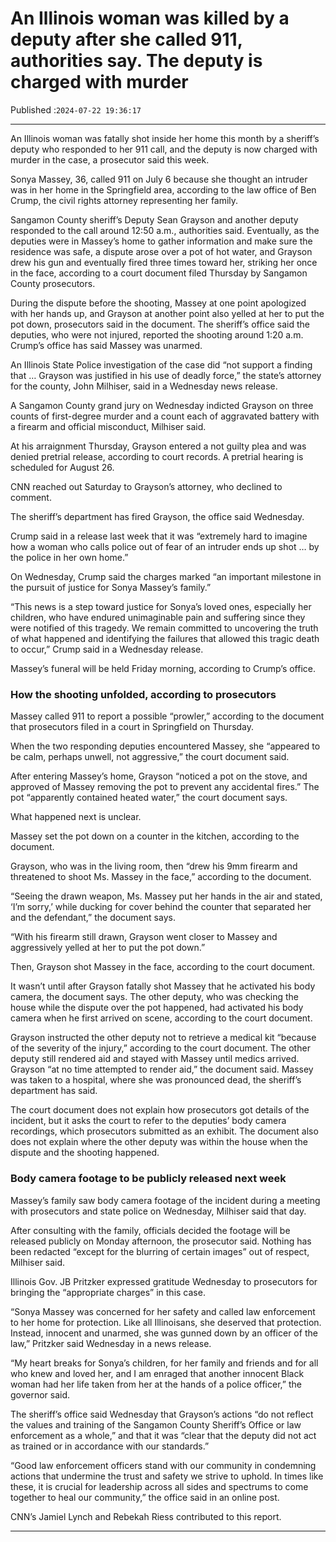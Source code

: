 # An Illinois woman was killed by a deputy after she called 911, authorities say. The deputy is charged with murder

Published :`2024-07-22 19:36:17`

---

An Illinois woman was fatally shot inside her home this month by a sheriff’s deputy who responded to her 911 call, and the deputy is now charged with murder in the case, a prosecutor said this week.

Sonya Massey, 36, called 911 on July 6 because she thought an intruder was in her home in the Springfield area, according to the law office of Ben Crump, the civil rights attorney representing her family.

Sangamon County sheriff’s Deputy Sean Grayson and another deputy responded to the call around 12:50 a.m., authorities said. Eventually, as the deputies were in Massey’s home to gather information and make sure the residence was safe, a dispute arose over a pot of hot water, and Grayson drew his gun and eventually fired three times toward her, striking her once in the face, according to a court document filed Thursday by Sangamon County prosecutors.

During the dispute before the shooting, Massey at one point apologized with her hands up, and Grayson at another point also yelled at her to put the pot down, prosecutors said in the document. The sheriff’s office said the deputies, who were not injured, reported the shooting around 1:20 a.m. Crump’s office has said Massey was unarmed.

An Illinois State Police investigation of the case did “not support a finding that … Grayson was justified in his use of deadly force,” the state’s attorney for the county, John Milhiser, said in a Wednesday news release.

A Sangamon County grand jury on Wednesday indicted Grayson on three counts of first-degree murder and a count each of aggravated battery with a firearm and official misconduct, Milhiser said.

At his arraignment Thursday, Grayson entered a not guilty plea and was denied pretrial release, according to court records. A pretrial hearing is scheduled for August 26.

CNN reached out Saturday to Grayson’s attorney, who declined to comment.

The sheriff’s department has fired Grayson, the office said Wednesday.

Crump said in a release last week that it was “extremely hard to imagine how a woman who calls police out of fear of an intruder ends up shot … by the police in her own home.”

On Wednesday, Crump said the charges marked “an important milestone in the pursuit of justice for Sonya Massey’s family.”

“This news is a step toward justice for Sonya’s loved ones, especially her children, who have endured unimaginable pain and suffering since they were notified of this tragedy. We remain committed to uncovering the truth of what happened and identifying the failures that allowed this tragic death to occur,” Crump said in a Wednesday release.

Massey’s funeral will be held Friday morning, according to Crump’s office.

### How the shooting unfolded, according to prosecutors

Massey called 911 to report a possible “prowler,” according to the document that prosecutors filed in a court in Springfield on Thursday.

When the two responding deputies encountered Massey, she “appeared to be calm, perhaps unwell, not aggressive,” the court document said.

After entering Massey’s home, Grayson “noticed a pot on the stove, and approved of Massey removing the pot to prevent any accidental fires.” The pot “apparently contained heated water,” the court document says.

What happened next is unclear.

Massey set the pot down on a counter in the kitchen, according to the document.

Grayson, who was in the living room, then “drew his 9mm firearm and threatened to shoot Ms. Massey in the face,” according to the document.

“Seeing the drawn weapon, Ms. Massey put her hands in the air and stated, ‘I’m sorry,’ while ducking for cover behind the counter that separated her and the defendant,” the document says.

“With his firearm still drawn, Grayson went closer to Massey and aggressively yelled at her to put the pot down.”

Then, Grayson shot Massey in the face, according to the court document.

It wasn’t until after Grayson fatally shot Massey that he activated his body camera, the document says. The other deputy, who was checking the house while the dispute over the pot happened, had activated his body camera when he first arrived on scene, according to the court document.

Grayson instructed the other deputy not to retrieve a medical kit “because of the severity of the injury,” according to the court document. The other deputy still rendered aid and stayed with Massey until medics arrived. Grayson “at no time attempted to render aid,” the document said. Massey was taken to a hospital, where she was pronounced dead, the sheriff’s department has said.

The court document does not explain how prosecutors got details of the incident, but it asks the court to refer to the deputies’ body camera recordings, which prosecutors submitted as an exhibit. The document also does not explain where the other deputy was within the house when the dispute and the shooting happened.

### Body camera footage to be publicly released next week

Massey’s family saw body camera footage of the incident during a meeting with prosecutors and state police on Wednesday, Milhiser said that day.

After consulting with the family, officials decided the footage will be released publicly on Monday afternoon, the prosecutor said. Nothing has been redacted “except for the blurring of certain images” out of respect, Milhiser said.

Illinois Gov. JB Pritzker expressed gratitude Wednesday to prosecutors for bringing the “appropriate charges” in this case.

“Sonya Massey was concerned for her safety and called law enforcement to her home for protection. Like all Illinoisans, she deserved that protection. Instead, innocent and unarmed, she was gunned down by an officer of the law,” Pritzker said Wednesday in a news release.

“My heart breaks for Sonya’s children, for her family and friends and for all who knew and loved her, and I am enraged that another innocent Black woman had her life taken from her at the hands of a police officer,” the governor said.

The sheriff’s office said Wednesday that Grayson’s actions “do not reflect the values and training of the Sangamon County Sheriff’s Office or law enforcement as a whole,” and that it was “clear that the deputy did not act as trained or in accordance with our standards.”

“Good law enforcement officers stand with our community in condemning actions that undermine the trust and safety we strive to uphold. In times like these, it is crucial for leadership across all sides and spectrums to come together to heal our community,” the office said in an online post.

CNN’s Jamiel Lynch and Rebekah Riess contributed to this report.

---


